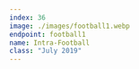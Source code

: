 ```yaml
---
index: 36
image: ./images/football1.webp
endpoint: football1
name: Intra-Football
class: "July 2019"
---
```

